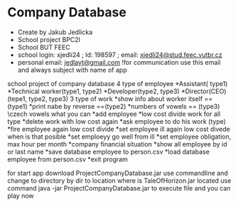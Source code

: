 # Company Database
* Create by Jakub Jedlicka
 * School project BPC2I
 * School BUT FEEC
 * school login: xjedli24 ; Id: 198597 ; email: xjedli24@stud.feec.vutbr.cz
 * personal email: jedlayt@gmail.com !for communication use this email and always subject with name of app
 
 school project of company database
 4 type of employee
 *Assistant( type1)
 *Technical worker(type1, type2)
 *Developer(type2, type3)
 *Director(CEO)(tepe1, type2, type3)
 3 type of work
 *show info about worker itself ==(type1)
 *print nabe by reverse ==(type2)
 *numbers of vowels == (type3) \\czech vowels
what you can
*add employee
*low cost divide work for all type
*delete work with low cost again
*ask employee to do his work (type)
*fire employee again low cost divide
*set employee ill again low cost divede when is that posible
*set emploeyy go well from ill
*set employee obligation, max hour per month
*company financial situation
*show all employee by id or last name
*save database employee to person.csv
*load database employee from person.csv
*exit program


for start app  download ProjectCompanyDatabase.jar
use commandline and change to directory by dir to location where is TaleOfHorizon.jar located
use command java -jar ProjectCompanyDatabase.jar to execute file
and you can play now
